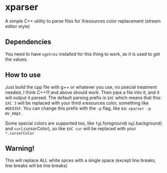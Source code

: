 # xparser
A simple C++ utility to parse files for Xresources color replacement (stream editor style)

## Dependencies
You need to have `xgetres` installed for this thing to work, as it is used to get the values.

## How to use
Just build the cpp file with g++ or whatever you use, no psecial treatment needed, I think C++11 and above should work.
Then pipe a file into it, and it will output it parsed.
The default parsing prefix is `$XC` which means that this: `$XC 3` will be replaced with your third xresources color,
something like `#DE935F`.
You can change this prefix with the `-p` flag, like so: `xparser -p MY_PREF`.

Some special colors are supported too, like `fg`(.foreground) `bg`(.background) and `cur`(.cursorColor), so like `$XC cur` will be replaced with your `*.cursorColor`

## Warning!
This will replace ALL white spces with a single space (except line breaks, line breaks will be line breaks)
